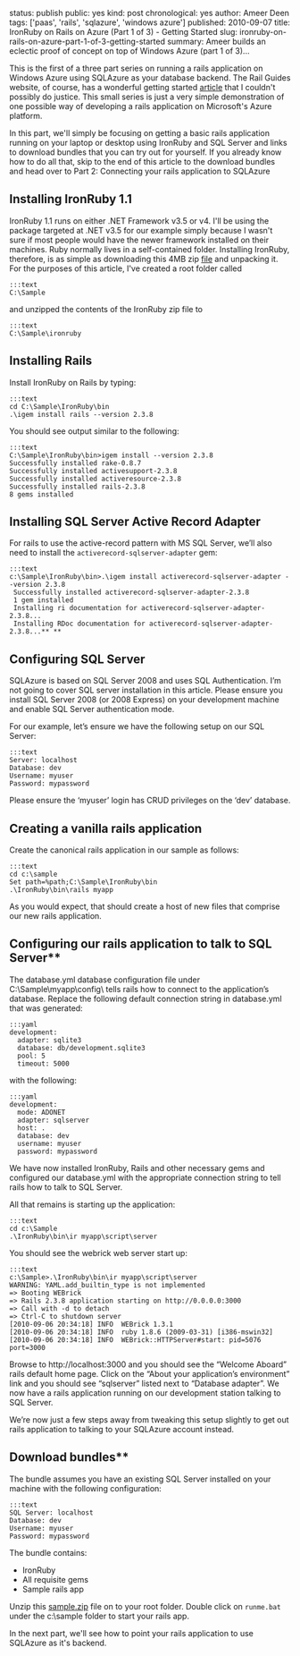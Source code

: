 status: publish
public: yes
kind: post
chronological: yes
author: Ameer Deen
tags: ['paas', 'rails', 'sqlazure', 'windows azure']
published: 2010-09-07
title: IronRuby on Rails on Azure (Part 1 of 3) - Getting Started
slug: ironruby-on-rails-on-azure-part-1-of-3-getting-started
summary: Ameer builds an eclectic proof of concept on top of Windows Azure (part 1 of 3)...

This is the first of a three part series on running a rails application on Windows Azure using SQLAzure as your database backend. The Rail Guides website, of course, has a wonderful getting started [article](http://guides.rubyonrails.org/getting_started.html) that I couldn't possibly do justice. This small series is just a very simple demonstration of one possible way of developing a rails application on Microsoft's Azure platform.

In this part, we'll simply be focusing on getting a basic rails application running on your laptop or desktop using IronRuby and SQL Server and links to download bundles that you can try out for yourself. If you already know how to do all that, skip to the end of this article to the download bundles and head over to Part 2: Connecting your rails application to SQLAzure 

## Installing IronRuby 1.1

IronRuby 1.1 runs on either .NET Framework v3.5 or v4. I'll be using the package targeted at .NET v3.5 for our example simply because I wasn't sure if most people would have the newer framework installed on their machines. Ruby normally lives in a self-contained folder. Installing IronRuby, therefore, is as simple as downloading this 4MB zip [file](http://ironruby.codeplex.com/releases/view/43540#DownloadId=133276) and unpacking it.   For the purposes of this article, I've created a root folder called


    :::text
    C:\Sample


and unzipped the contents of the IronRuby zip file to


    :::text
    C:\Sample\ironruby


## Installing Rails

Install IronRuby on Rails by typing:

    
    :::text
    cd C:\Sample\IronRuby\bin
    .\igem install rails --version 2.3.8


You should see output similar to the following:

    
    :::text
    C:\Sample\IronRuby\bin>igem install --version 2.3.8  
    Successfully installed rake-0.8.7
    Successfully installed activesupport-2.3.8
    Successfully installed activeresource-2.3.8
    Successfully installed rails-2.3.8
    8 gems installed


## Installing SQL Server Active Record Adapter

For rails to use the active-record pattern with MS SQL Server, we’ll also need to install the `activerecord-sqlserver-adapter` gem:


    :::text
    c:\Sample\IronRuby\bin>.\igem install activerecord-sqlserver-adapter --version 2.3.8
     Successfully installed activerecord-sqlserver-adapter-2.3.8
     1 gem installed
     Installing ri documentation for activerecord-sqlserver-adapter-2.3.8...
     Installing RDoc documentation for activerecord-sqlserver-adapter-2.3.8...** **


## Configuring SQL Server

SQLAzure is based on SQL Server 2008 and uses SQL Authentication. I’m not going to cover SQL server installation in this article. Please ensure you install SQL Server 2008 (or 2008 Express) on your development machine and enable SQL Server authentication mode.

For our example, let’s ensure we have the following setup on our SQL Server:


    :::text
    Server: localhost
    Database: dev
    Username: myuser
    Password: mypassword

  
Please ensure the ‘myuser’ login has CRUD privileges on the ‘dev’ database.

## Creating a vanilla rails application

Create the canonical rails application in our sample as follows:


    :::text
    cd c:\sample
    Set path=%path;C:\Sample\IronRuby\bin
    .\IronRuby\bin\rails myapp


As you would expect, that should create a host of new files that comprise our new rails application.

## Configuring our rails application to talk to SQL Server**

The database.yml database configuration file under C:\Sample\myapp\config\ tells rails how to connect to the application’s database. Replace the following default connection string in database.yml that was generated:


    :::yaml
    development:
      adapter: sqlite3
      database: db/development.sqlite3
      pool: 5
      timeout: 5000


with the following:


    :::yaml
    development:
      mode: ADONET
      adapter: sqlserver
      host: .
      database: dev
      username: myuser
      password: mypassword


We have now installed IronRuby, Rails and other necessary gems and configured our database.yml with the appropriate connection string to tell rails how to talk to SQL Server.

All that remains is starting up the application:

    
    :::text
    cd c:\Sample
    .\IronRuby\bin\ir myapp\script\server


You should see the webrick web server start up:

    
    :::text
    c:\Sample>.\IronRuby\bin\ir myapp\script\server
    WARNING: YAML.add_builtin_type is not implemented
    => Booting WEBrick
    => Rails 2.3.8 application starting on http://0.0.0.0:3000
    => Call with -d to detach
    => Ctrl-C to shutdown server
    [2010-09-06 20:34:18] INFO  WEBrick 1.3.1
    [2010-09-06 20:34:18] INFO  ruby 1.8.6 (2009-03-31) [i386-mswin32]
    [2010-09-06 20:34:18] INFO  WEBrick::HTTPServer#start: pid=5076 port=3000

  
Browse to http://localhost:3000 and you should see the “Welcome Aboard” rails default home page. Click on the “About your application’s environment” link and you should see “sqlserver” listed next to “Database adapter”. We now have a rails application running on our development station talking to SQL Server.

We’re now just a few steps away from tweaking this setup slightly to get out rails application to talking to your SQLAzure account instead.


## Download bundles**  

The bundle assumes you have an existing SQL Server installed on your machine with the following configuration:

    
    
    :::text
    SQL Server: localhost
    Database: dev
    Username: myuser
    Password: mypassword
    

  
The bundle contains:

 * IronRuby
 * All requisite gems
 * Sample rails app

Unzip this [sample.zip](http://github.com/downloads/writeameer/IronRuby-on-SQLAzure-sample/Sample.zip) file on to your root folder. Double click on `runme.bat` under the c:\sample folder to start your rails app.

In the next part, we'll see how to point your rails application to use SQLAzure as it's backend.
